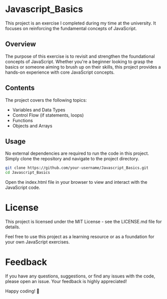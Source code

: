 # Javascript_Basics

This project is an exercise I completed during my time at the university. It focuses on reinforcing the fundamental concepts of JavaScript.

## Overview

The purpose of this exercise is to revisit and strengthen the foundational concepts of JavaScript. Whether you're a beginner looking to grasp the basics or someone aiming to brush up on their skills, this project provides a hands-on experience with core JavaScript concepts.

## Contents

The project covers the following topics:

- Variables and Data Types
- Control Flow (if statements, loops)
- Functions
- Objects and Arrays

## Usage

No external dependencies are required to run the code in this project. Simply clone the repository and navigate to the project directory.

```bash
git clone https://github.com/your-username/Javascript_Basics.git
cd Javascript_Basics
```
Open the index.html file in your browser to view and interact with the JavaScript code.

# License
This project is licensed under the MIT License - see the LICENSE.md file for details.

Feel free to use this project as a learning resource or as a foundation for your own JavaScript exercises.

# Feedback
If you have any questions, suggestions, or find any issues with the code, please open an issue. Your feedback is highly appreciated!

Happy coding! 🚀
